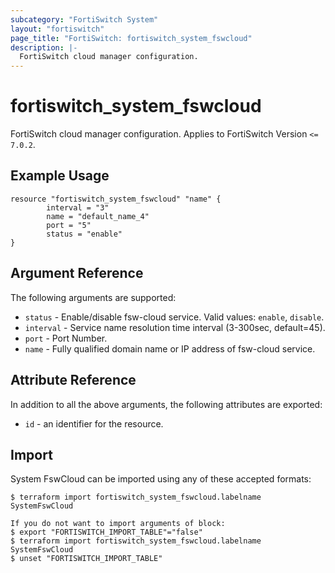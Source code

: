 ```yaml
---
subcategory: "FortiSwitch System"
layout: "fortiswitch"
page_title: "FortiSwitch: fortiswitch_system_fswcloud"
description: |-
  FortiSwitch cloud manager configuration.
---
```


# fortiswitch_system_fswcloud
FortiSwitch cloud manager configuration. Applies to FortiSwitch Version `<= 7.0.2`.

## Example Usage

```hcl
resource "fortiswitch_system_fswcloud" "name" {
        interval = "3"
        name = "default_name_4"
        port = "5"
        status = "enable"
}
```

## Argument Reference

The following arguments are supported:

* `status` - Enable/disable fsw-cloud service. Valid values: `enable`, `disable`.
* `interval` - Service name resolution time interval (3-300sec, default=45).
* `port` - Port Number.
* `name` - Fully qualified domain name or IP address of fsw-cloud service.


## Attribute Reference

In addition to all the above arguments, the following attributes are exported:
* `id` - an identifier for the resource.

## Import

System FswCloud can be imported using any of these accepted formats:
```
$ terraform import fortiswitch_system_fswcloud.labelname SystemFswCloud

If you do not want to import arguments of block:
$ export "FORTISWITCH_IMPORT_TABLE"="false"
$ terraform import fortiswitch_system_fswcloud.labelname SystemFswCloud
$ unset "FORTISWITCH_IMPORT_TABLE"
```
